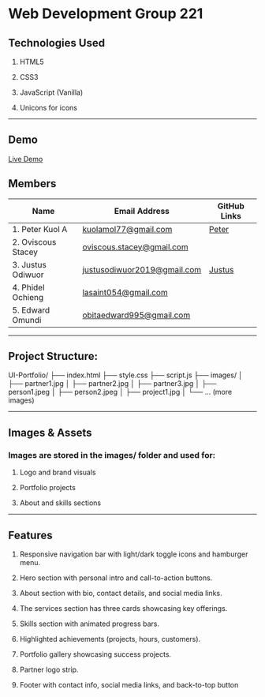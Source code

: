 # Web Development Group 221

## Technologies Used

1. HTML5

2. CSS3

3. JavaScript (Vanilla)

4. Unicons for icons

---
## Demo
[Live Demo](https://quol04.github.io/Web-Development-GroupWork/)

## Members

|Name | Email Address | GitHub Links|
|------|------|------|
| 1. Peter Kuol A| kuolamol77@gmail.com|[Peter ](https://github.com/Quol04)|
| 2. Oviscous Stacey | oviscous.stacey@gmail.com ||
| 3. Justus Odiwuor	| justusodiwuor2019@gmail.com |[Justus](https://github.com/Enock2007)|
| 4. Phidel Ochieng	| lasaint054@gmail.com ||
| 5. Edward Omundi	| obitaedward995@gmail.com ||

---
## Project Structure:

UI-Portfolio/
├── index.html
├── style.css
├── script.js
├── images/
│   ├── partner1.jpg
│   ├── partner2.jpg
│   ├── partner3.jpg
│   ├── person1.jpeg
│   ├── person2.jpeg
│   ├── project1.jpg
│   └── ... (more images)

---
## Images & Assets

### Images are stored in the images/ folder and used for:

1. Logo and brand visuals

2. Portfolio projects

3. About and skills sections

---
## Features
1. Responsive navigation bar with light/dark toggle icons and hamburger menu.

2. Hero section with personal intro and call-to-action buttons.

3. About section with bio, contact details, and social media links.

4. The services section has three cards showcasing key offerings.

5. Skills section with animated progress bars.

6. Highlighted achievements (projects, hours, customers).

7. Portfolio gallery showcasing success projects.

8. Partner logo strip.

9. Footer with contact info, social media links, and back-to-top button
